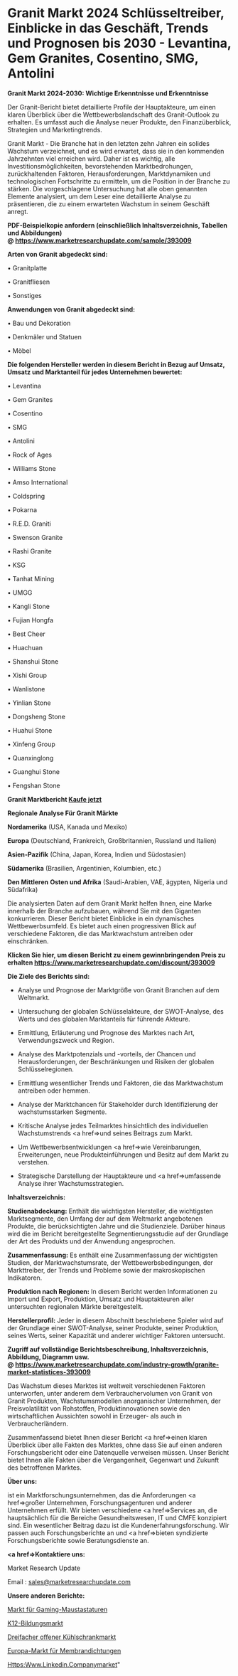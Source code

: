 # Granit Markt 2024 Schlüsseltreiber, Einblicke in das Geschäft, Trends und Prognosen bis 2030 - Levantina, Gem Granites, Cosentino, SMG, Antolini

<strong>Granit Markt 2024-2030: Wichtige Erkenntnisse und Erkenntnisse</strong>

Der Granit-Bericht bietet detaillierte Profile der Hauptakteure, um einen klaren Überblick über die Wettbewerbslandschaft des Granit-Outlook zu erhalten. Es umfasst auch die Analyse neuer Produkte, den Finanzüberblick, Strategien und Marketingtrends.

Granit Markt - Die Branche hat in den letzten zehn Jahren ein solides Wachstum verzeichnet, und es wird erwartet, dass sie in den kommenden Jahrzehnten viel erreichen wird. Daher ist es wichtig, alle Investitionsmöglichkeiten, bevorstehenden Marktbedrohungen, zurückhaltenden Faktoren, Herausforderungen, Marktdynamiken und technologischen Fortschritte zu ermitteln, um die Position in der Branche zu stärken. Die vorgeschlagene Untersuchung hat alle oben genannten Elemente analysiert, um dem Leser eine detaillierte Analyse zu präsentieren, die zu einem erwarteten Wachstum in seinem Geschäft anregt.

<strong><b>PDF-Beispielkopie anfordern (einschließlich Inhaltsverzeichnis, Tabellen und Abbildungen) @ </b></strong><strong><a href=https://www.marketresearchupdate.com/sample/393009><strong>https://www.marketresearchupdate.com/sample/393009</u></a></strong></strong>

<strong>Arten von Granit abgedeckt sind:</strong>

• Granitplatte

• Granitfliesen

• Sonstiges

<strong>Anwendungen von Granit abgedeckt sind:</strong>

• Bau und Dekoration

• Denkmäler und Statuen

• Möbel

<strong>Die folgenden Hersteller werden in diesem Bericht in Bezug auf Umsatz, Umsatz und Marktanteil für jedes Unternehmen bewertet:</strong>

• Levantina

• Gem Granites

• Cosentino

• SMG

• Antolini

• Rock of Ages

• Williams Stone

• Amso International

• Coldspring

• Pokarna

• R.E.D. Graniti

• Swenson Granite

• Rashi Granite

• KSG

• Tanhat Mining

• UMGG

• Kangli Stone

• Fujian Hongfa

• Best Cheer

• Huachuan

• Shanshui Stone

• Xishi Group

• Wanlistone

• Yinlian Stone

• Dongsheng Stone

• Huahui Stone

• Xinfeng Group

• Quanxinglong

• Guanghui Stone

• Fengshan Stone

<strong>Granit Marktbericht <a href=https://www.marketresearchupdate.com/buynow/393009>Kaufe jetzt</a></strong>

<strong>Regionale Analyse Für Granit Märkte</strong>

<strong>Nordamerika</strong> (USA, Kanada und Mexiko)

<strong>Europa</strong> (Deutschland, Frankreich, Großbritannien, Russland und Italien)

<strong>Asien-Pazifik</strong> (China, Japan, Korea, Indien und Südostasien)

<strong>Südamerika</strong> (Brasilien, Argentinien, Kolumbien, etc.)

<strong>Den Mittleren</strong> <strong>Osten und Afrika</strong> (Saudi-Arabien, VAE, ägypten, Nigeria und Südafrika)

Die analysierten Daten auf dem Granit Markt helfen Ihnen, eine Marke innerhalb der Branche aufzubauen, während Sie mit den Giganten konkurrieren. Dieser Bericht bietet Einblicke in ein dynamisches Wettbewerbsumfeld. Es bietet auch einen progressiven Blick auf verschiedene Faktoren, die das Marktwachstum antreiben oder einschränken.

<strong>Klicken Sie hier, um diesen Bericht zu einem gewinnbringenden Preis zu erhalten
</strong><strong><a href=https://www.marketresearchupdate.com/discount/393009>https://www.marketresearchupdate.com/discount/393009</b></u></strong></a>

<strong>Die Ziele des Berichts sind:</strong>

- Analyse und Prognose der Marktgröße von Granit Branchen auf dem Weltmarkt.

- Untersuchung der globalen Schlüsselakteure, der SWOT-Analyse, des Werts und des globalen Marktanteils für führende Akteure.

- Ermittlung, Erläuterung und Prognose des Marktes nach Art, Verwendungszweck und Region.

- Analyse des Marktpotenzials und -vorteils, der Chancen und Herausforderungen, der Beschränkungen und Risiken der globalen Schlüsselregionen.

- Ermittlung wesentlicher Trends und Faktoren, die das Marktwachstum antreiben oder hemmen.

- Analyse der Marktchancen für Stakeholder durch Identifizierung der wachstumsstarken Segmente.

- Kritische Analyse jedes Teilmarktes hinsichtlich des individuellen Wachstumstrends <a href=>und</a> seines Beitrags zum Markt.

- Um Wettbewerbsentwicklungen <a href=>wie</a> Vereinbarungen, Erweiterungen, neue Produkteinführungen und Besitz auf dem Markt zu verstehen.

- Strategische Darstellung der Hauptakteure und <a href=>umfas</a>sende Analyse ihrer Wachstumsstrategien.

<strong>Inhaltsverzeichnis:</strong>

<strong>Studienabdeckung:</strong> Enthält die wichtigsten Hersteller, die wichtigsten Marktsegmente, den Umfang der auf dem Weltmarkt angebotenen Produkte, die berücksichtigten Jahre und die Studienziele. Darüber hinaus wird die im Bericht bereitgestellte Segmentierungsstudie auf der Grundlage der Art des Produkts und der Anwendung angesprochen.

<strong>Zusammenfassung:</strong> Es enthält eine Zusammenfassung der wichtigsten Studien, der Marktwachstumsrate, der Wettbewerbsbedingungen, der Markttreiber, der Trends und Probleme sowie der makroskopischen Indikatoren.

<strong>Produktion nach Regionen:</strong> In diesem Bericht werden Informationen zu Import und Export, Produktion, Umsatz und Hauptakteuren aller untersuchten regionalen Märkte bereitgestellt.

<strong>Herstellerprofil:</strong> Jeder in diesem Abschnitt beschriebene Spieler wird auf der Grundlage einer SWOT-Analyse, seiner Produkte, seiner Produktion, seines Werts, seiner Kapazität und anderer wichtiger Faktoren untersucht.

<strong><b>Zugriff auf vollständige Berichtsbeschreibung, Inhaltsverzeichnis, Abbildung, Diagramm usw. @ </b></strong><strong><a href=https://www.marketresearchupdate.com/industry-growth/granite-market-statistices-393009>https://www.marketresearchupdate.com/industry-growth/granite-market-statistices-393009</a></strong>

Das Wachstum dieses Marktes ist weltweit verschiedenen Faktoren unterworfen, unter anderem dem Verbrauchervolumen von Granit von Granit Produkten, Wachstumsmodellen anorganischer Unternehmen, der Preisvolatilität von Rohstoffen, Produktinnovationen sowie den wirtschaftlichen Aussichten sowohl in Erzeuger- als auch in Verbraucherländern.

Zusammenfassend bietet Ihnen dieser Bericht <a href=>einen</a> klaren Überblick über alle Fakten des Marktes, ohne dass Sie auf einen anderen Forschungsbericht oder eine Datenquelle verweisen müssen. Unser Bericht bietet Ihnen alle Fakten über die Vergangenheit, Gegenwart und Zukunft des betroffenen Marktes.

<strong>Über uns:</strong>

 ist ein Marktforschungsunternehmen, das die Anforderungen <a href=>großer</a> Unternehmen, Forschungsagenturen und anderer Unternehmen erfüllt. Wir bieten verschiedene <a href=>Services</a> an, die hauptsächlich für die Bereiche Gesundheitswesen, IT und CMFE konzipiert sind. Ein wesentlicher Beitrag dazu ist die Kundenerfahrungsforschung. Wir passen auch Forschungsberichte an und <a href=>bieten</a> syndizierte Forschungsberichte sowie Beratungsdienste an.

<strong><a href=>Kontaktiere uns:</a></strong>

Market Research Update

Email : sales@marketresearchupdate.com

<strong>Unsere anderen Berichte:</strong>

<a href=https://www.linkedin.com/pulse/gaming-mouse-keyboards-market-size-growth-set>Markt für Gaming-Maustastaturen</a>

<a href=https://www.linkedin.com/pulse/k12-education-market-2023-remarking-enormous>K12-Bildungsmarkt</a>

<a href=https://www.linkedin.com/pulse/trible-open-refrigerator-market-analysis-segment>Dreifacher offener Kühlschrankmarkt</a>

<a href=https://www.linkedin.com/pulse/europe-diaphragm-seals-market-continues-rapid>Europa-Markt für Membrandichtungen</a>

<a href=https://www.linkedin.com/company/market-mysteries-explored-360-analysis/>Https:Www.Linkedin.Companymarket</a>"
